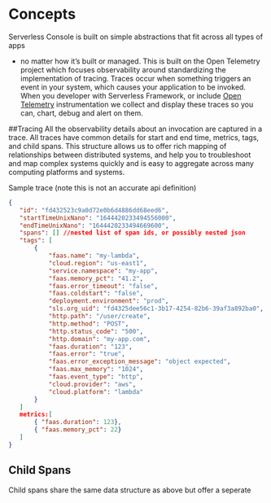 
<!--
title: Concepts
menuText: Concepts
description: Overview of concepts used on serevrless console. 
menuOrder: 2
-->

# Concepts 
Serverless Console is built on simple abstractions that fit across all types of apps
- no matter how it’s built or managed. This is built on the Open Telemetry project 
which focuses observability around standardizing the implementation of tracing. 
Traces occur when something triggers an event in your system, which causes your 
application to be invoked.  When you developer with Serverless Framework, 
or include [Open Telemetry](https://opentelemetry.io/) instrumentation we collect 
and display these traces so you can, chart, debug and alert on them. 

##Tracing
All the observability details about an invocation are captured in a trace. 
All traces have common details for start and end time, metrics, tags, and child 
spans. This structure allows us to offer rich mapping of relationships between 
distributed systems, and help you to troubleshoot and map complex systems quickly 
and is easy to aggregate across many computing platforms and systems.

Sample trace (note this is not an accurate api definition)

```json
{
   "id": "fd432523c9a0d72e0b6d4886dd68eed6",
   "startTimeUnixNano": "1644420233494556000",
   "endTimeUnixNano": "1644420233494669600",
   "spans": [] //nested list of span ids, or possibly nested json
   "tags": [
       {
           "faas.name": "my-lambda",
           "cloud.region": "us-east1",
           "service.namespace": "my-app",
           "faas.memory_pct": "41.2",
           "faas.error_timeout": "false",
           "faas.coldstart": "false",
           "deployment.environment": "prod",
           "sls.org_uid": "fd4325dee56c1-3b17-4254-82b6-39af3a892ba0",
           "http.path": "/user/create",
           "http.method": "POST",
           "http.status_code": "500",
           "http.domain": "my-app.com",
           "faas.duration": "123",
           "faas.error": "true",
           "faas.error_exception_message": "object expected",
           "faas.max_memory": "1024",
           "faas.event_type": "http",
           "cloud.provider": "aws",
           "cloud.platform": "lambda"
       }
   ]
   metrics:[
       { "faas.duration": 123},
       { "faas.memory_pct": 22}
   ]
}
```

## Child Spans
Child spans share the same data structure as above but offer a seperate
